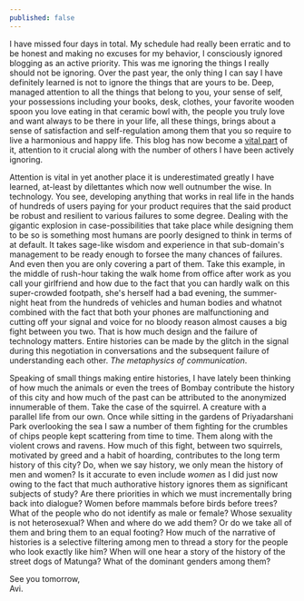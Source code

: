 ```yaml
---
published: false
---
```

I have missed four days in total. My schedule had really been erratic and to be honest and making no excuses for my behavior, I consciously ignored blogging as an active priority. This was me ignoring the things I really should not be ignoring. Over the past year, the only thing I can say I have definitely learned is not to ignore the things that are yours to be. Deep, managed attention to all the things that belong to you, your sense of self, your possessions including your books, desk, clothes, your favorite wooden spoon you love eating in that ceramic bowl with, the people you truly love and want always to be there in your life, all these things, brings about a sense of satisfaction and self-regulation among them that you so require to live a harmonious and happy life. This blog has now become a [vital part](http://www.willwilkinson.net/flybottle/2014/01/23/old-school-blogging/ "Old School Blogging") of it, attention to it crucial along with the number of others I have been actively ignoring. 

Attention is vital in yet another place it is underestimated greatly I have learned, at-least by dilettantes which now well outnumber the wise. In technology. You see, developing anything that works in real life in the hands of hundreds of users paying for your product requires that the said product be robust and resilient to various failures to some degree. Dealing with the gigantic explosion in case-possibilities that take place while designing them to be so is something most humans are poorly designed to think in terms of at default. It takes sage-like wisdom and experience in that sub-domain's management to be ready enough to forsee the many chances of failures. And even then you are only covering a part of them. Take this example, in the middle of rush-hour taking the walk home from office after work as you call your girlfriend and how due to the fact that you can hardly walk on this super-crowded footpath, she's herself had a bad evening, the summer-night heat from the hundreds of vehicles and human bodies and whatnot combined with the fact that both your phones are malfunctioning and cutting off your signal and voice for no bloody reason almost causes a big fight between you two. That is how much design and the failure of technology matters. Entire histories can be made by the glitch in the signal during this negotiation in conversations and the subsequent failure of understanding each other. _The metaphysics of communication_. 

Speaking of small things making entire histories, I have lately been thinking of how much the animals or even the trees of Bombay contribute the history of this city and how much of the past can be attributed to the anonymized innumerable of them. Take the case of the squirrel. A creature with a parallel life from our own. Once while sitting in the gardens of Priyadarshani Park overlooking the sea I saw a number of them fighting for the crumbles of chips people kept scattering from time to time. Them along with the violent crows and ravens. How much of this fight, between two squirrels, motivated by greed and a habit of hoarding, contributes to the long term history of this city? Do, when we say history, we only mean the history of men and women? Is it accurate to even include _women_ as I did just now owing to the fact that much authorative history ignores them as significant subjects of study? Are there priorities in which we must incrementally bring back into dialogue? Women before mammals before birds before trees? What of the people who do not identify as male or female? Whose sexuality is not heterosexual? When and where do we add them? Or do we take all of them and bring them to an equal footing? How much of the narrative of histories is a selective filtering among men to thread a story for the people who look exactly like him? When will one hear a story of the history of the street dogs of Matunga? What of the dominant genders among them?

See you tomorrow,  
Avi.


